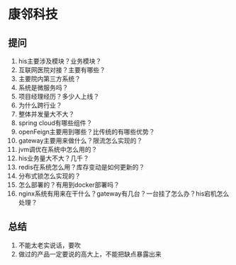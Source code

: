 # 康邻科技

## 提问

1. his主要涉及模块？业务模块？
2. 互联网医院对接？主要有哪些？
3. 主要院内第三方系统？
4. 系统是微服务吗？
5. 项目经理经历？多少人上线？
6. 为什么跨行业？
7. 整体并发量大不大？
8. spring cloud有哪些组件？
9. openFeign主要用到哪些？比传统的有哪些优势？
10. gateway主要用来做什么？限流怎么实现的？
11. jvm调优在系统中怎么用的？
12. his业务量大不大？几千？
13. redis在系统怎么用？库存变动是如何更新的？
14. 分布式锁怎么实现的？
15. 怎么部署的？有用到docker部署吗？
16. nginx系统有用来在干什么？gateway有几台？一台挂了怎么办？his宕机怎么处理？



## 总结

1. 不能太老实说话，要吹
2. 做过的产品一定要说的高大上，不能把缺点暴露出来